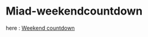 # Miad-weekendcountdown

here :️ [Weekend countdown](https://miadabbas.github.io/Miad-weekendcountdown/ "Weekend contdown")
